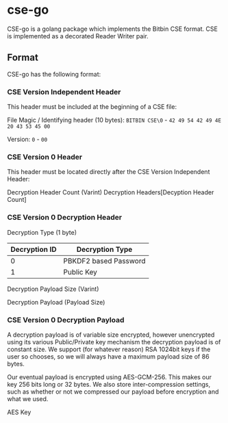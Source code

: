 # cse-go

CSE-go is a golang package which implements the Bitbin CSE format. CSE is
implemented as a decorated Reader Writer pair.

## Format

CSE-go has the following format:

### CSE Version Independent Header

This header must be included at the beginning of a CSE file:

File Magic / Identifying header (10 bytes): `BITBIN CSE\0` - `42 49 54 42 49 4E
20 43 53 45 00`

Version: `0` - `00`

### CSE Version 0 Header

This header must be located directly after the CSE Version Independent Header:

Decryption Header Count (Varint)
Decryption Headers[Decyption Header Count]

### CSE Version 0 Decryption Header

Decryption Type (1 byte)

| Decryption ID | Decryption Type |
| ------------- | --------------- |
| 0             | PBKDF2 based Password |
| 1             | Public Key |

Decryption Payload Size (Varint)

Decryption Payload (Payload Size)

### CSE Version 0 Decryption Payload

A decryption payload is of variable size encrypted, however unencrypted using
its various Public/Private key mechanism the decryption payload is of constant
size. We support (for whatever reason) RSA 1024bit keys if the user so chooses,
so we will always have a maximum payload size of 86 bytes.

Our eventual payload is encrypted using AES-GCM-256. This makes our key 256 bits
long or 32 bytes. We also store inter-compression settings, such as whether or
not we compressed our payload before encryption and what we used.

AES Key
